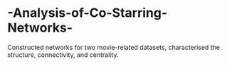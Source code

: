 # -Analysis-of-Co-Starring-Networks-
Constructed networks for two movie-related datasets, characterised the structure, connectivity, and centrality.
